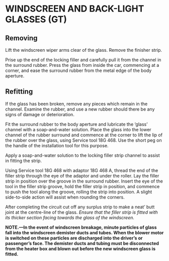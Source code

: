 # WINDSCREEN AND BACK-LIGHT GLASSES (GT)</strong>

## Removing

Lift the windscreen wiper arms clear of the glass. Remove the finisher strip.

Prise up the end of the locking filler and carefully pull it from the channel in the surround rubber. Press the glass from inside the car, commencing at a corner, and ease the surround rubber from the metal edge of the body aperture.

## Refitting

If the glass has been broken, remove any pieces which remain in the channel. Examine the rubber, and use a new rubber should there be any signs of damage or deterioration.

Fit the surround rubber to the body aperture and lubricate the ‘glass’ channel with a soap-and-water solution. Place the glass into the lower channel of the rubber surround and commence at the corner to lift the lip of the rubber over the glass, using Service tool 18G 468. Use the short peg on the handle of the installation tool for this purpose.

Apply a soap-and-water solution to the locking filler strip channel to assist in fitting the strip.

Using Service tool 18G 468 with adaptor 18G 468 A, thread the end of the filler strip through the eye of the adaptor and under the roller. Lay the filler strip in position over the groove in the surround rubber. Insert the eye of the tool in the filler strip groove, hold the filler strip in position, and commence to push the tool along the groove, rolling the strip into position. A slight side-to-side action will assist when rounding the corners.

After completing the circuit cut off any surplus strip to make a neat’ butt joint at the centre-line of the glass. _Ensure that the filler strip is fitted with its thicker section facing towards the glass of the windscreen._

**NOTE.—In the event of windscreen breakage, minute particles of glass fall into the windscreen demister ducts and tubes. When the blower motor is switched on these particles are discharged into the driver’s or passenger’s face. The demister ducts and tubing must be disconnected from the heater box and blown out before the new windscreen glass is fitted.**

